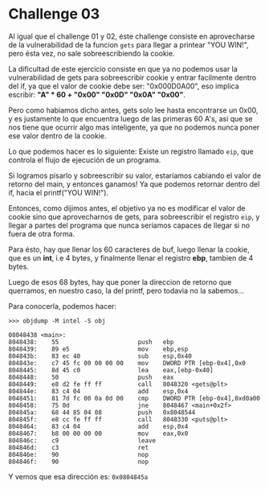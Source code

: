 # Challenge 03

Al igual que el challenge 01 y 02, éste challenge consiste en aprovecharse de la vulnerabilidad de la funcion `gets` para llegar a printear "YOU WIN!", pero ésta vez, no sale sobreescribiendo la cookie.

La dificultad de este ejercicio consiste en que ya no podemos usar la vulnerabilidad de gets para sobreescribir cookie y entrar facilmente dentro del if, ya que el valor de cookie debe ser: "0x000D0A00", eso implica escribir: **"A" * 60 + "0x00" "0x0D" "0x0A" "0x00"**.

Pero como habiamos dicho antes, gets solo lee hasta encontrarse un 0x00, y es justamente lo que encuentra luego de las primeras 60 A's, asi que se nos tiene que ocurrir algo mas inteligente, ya que no podemos nunca poner ese valor dentro de la cookie.

Lo que podemos hacer es lo siguiente: Existe un registro llamado `eip`, que controla el flujo de ejecución de un programa.

Si logramos pisarlo y sobreescribir su valor, estaríamos cabiando el valor de retorno del main, y entonces ganamos! Ya que podemos retornar dentro del if, hacia el printf("YOU WIN!").

Entonces, como dijimos antes, el objetivo ya no es modificar el valor de cookie sino que aprovecharnos de gets, para sobreescribir el registro `eip`, y llegar a partes del programa que nunca seríamos capaces de llegar si no fuera de otra forma.

Para ésto, hay que llenar los 60 caracteres de buf, luego llenar la cookie, que es un **int**, i.e 4 bytes, y finalmente llenar el registro **ebp**, tambien de 4 bytes.

Luego de esos 68 bytes, hay que poner la direccion de retorno que querramos, en nuestro caso, la del printf, pero todavia no la sabemos...

Para conocerla, podemos hacer:

```
>>> objdump -M intel -S obj

08048438 <main>:
8048438:	55                   	push   ebp
8048439:	89 e5                	mov    ebp,esp
804843b:	83 ec 40             	sub    esp,0x40
804843e:	c7 45 fc 00 00 00 00 	mov    DWORD PTR [ebp-0x4],0x0
8048445:	8d 45 c0             	lea    eax,[ebp-0x40]
8048448:	50                   	push   eax
8048449:	e8 d2 fe ff ff       	call   8048320 <gets@plt>
804844e:	83 c4 04             	add    esp,0x4
8048451:	81 7d fc 00 0a 0d 00 	cmp    DWORD PTR [ebp-0x4],0xd0a00
8048458:	75 0d                	jne    8048467 <main+0x2f>
804845a:	68 44 85 04 08       	push   0x8048544
804845f:	e8 cc fe ff ff       	call   8048330 <puts@plt>
8048464:	83 c4 04             	add    esp,0x4
8048467:	b8 00 00 00 00       	mov    eax,0x0
804846c:	c9                   	leave
804846d:	c3                   	ret
804846e:	90                   	nop
804846f:	90                   	nop
```

Y vemos que esa dirección es: `0x0804845a`